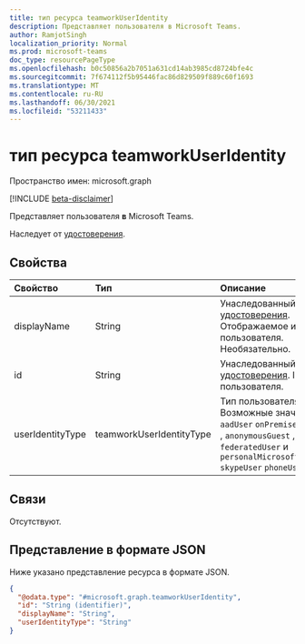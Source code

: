```yaml
---
title: тип ресурса teamworkUserIdentity
description: Представляет пользователя в Microsoft Teams.
author: RamjotSingh
localization_priority: Normal
ms.prod: microsoft-teams
doc_type: resourcePageType
ms.openlocfilehash: b0c50856a2b7051a631cd14ab3985cd8724bfe4c
ms.sourcegitcommit: 7f674112f5b95446fac86d829509f889c60f1693
ms.translationtype: MT
ms.contentlocale: ru-RU
ms.lasthandoff: 06/30/2021
ms.locfileid: "53211433"
---
```

# <a name="teamworkuseridentity-resource-type"></a>тип ресурса teamworkUserIdentity

Пространство имен: microsoft.graph

[!INCLUDE [beta-disclaimer](../../includes/beta-disclaimer.md)]

Представляет пользователя **в** Microsoft Teams.


Наследует от [удостоверения](../resources/identity.md).

## <a name="properties"></a>Свойства
|Свойство|Тип|Описание|
|:---|:---|:---|
|displayName|String|Унаследованный от [удостоверения](../resources/identity.md). Отображаемое имя пользователя. Необязательно.|
|id|String|Унаследованный от [удостоверения](../resources/identity.md). ID пользователя. |
|userIdentityType|teamworkUserIdentityType| Тип пользователя. Возможные значения: `aadUser` `onPremiseAadUser` , , , , , `anonymousGuest` , `federatedUser` и `personalMicrosoftAccountUser` `skypeUser` `phoneUser` .|

## <a name="relationships"></a>Связи
Отсутствуют.

## <a name="json-representation"></a>Представление в формате JSON
Ниже указано представление ресурса в формате JSON.
<!-- {
  "blockType": "resource",
  "@odata.type": "microsoft.graph.teamworkUserIdentity"
}
-->
``` json
{
  "@odata.type": "#microsoft.graph.teamworkUserIdentity",
  "id": "String (identifier)",
  "displayName": "String",
  "userIdentityType": "String"
}
```

